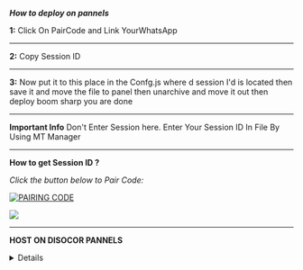 ***How to deploy on pannels***

**1:** Click On PairCode and Link YourWhatsApp
___
**2:** Copy Session ID
___
**3:** Now put it to this place in the
Confg.js where d session I'd is located then save it and move the file to panel then unarchive and move it out then deploy boom sharp you are done
___
**Important Info**
Don't Enter Session here.
Enter Your Session ID In File By Using MT Manager
___

**How to get Session ID ?**


*_Click the button below to Pair Code:_*

  <a href="https://pair-session-testing-5c34f970b71a.herokuapp.com/"><img title="PAIRING CODE" src="https://img.shields.io/badge/PAIR CODE-TOFAN-MDh?color=darkblue&style=for-the-badge&logo=stackshare"></a>
  

<a><img src='https://i.imgur.com/LyHic3i.gif'/>

 ___  

**HOST ON DISOCOR PANNELS**
<details>
<summary>CLICK FOR MORE</summary>
<a href="https://github.com/Qadeer-bhai/TOFAN-BRAND/archive/refs/heads/main.zip"><img src="https://img.shields.io/badge/DOWNLOAD%20FILES-red" alt="Rainhost Files" width="150"></a>
